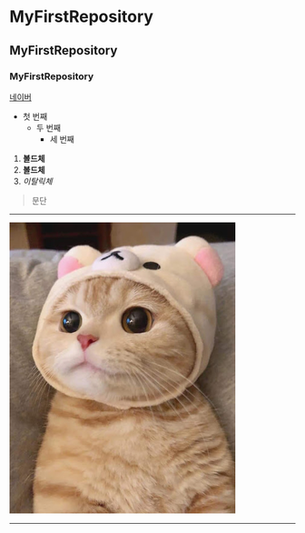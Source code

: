 # MyFirstRepository
## MyFirstRepository
### MyFirstRepository

[네이버](https://www.naver.com/)

- 첫 번째
  - 두 번째
    - 세 번째

1. **볼드체**
2. __볼드체__
3. *이탈릭체*

> 문단

***
<img width="" height="" src="./png/고양이.png"></img>
***
